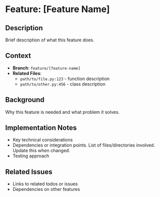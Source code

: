# Feature: [Feature Name]

## Description
Brief description of what this feature does.

## Context
- **Branch**: `feature/[feature-name]`
- **Related Files**: 
  - `path/to/file.py:123` - function description
  - `path/to/other.py:456` - class description

## Background
Why this feature is needed and what problem it solves.

## Implementation Notes
- Key technical considerations
- Dependencies or integration points. List of files/directories involved. Update this when changed.
- Testing approach

## Related Issues
- Links to related todos or issues
- Dependencies on other features
